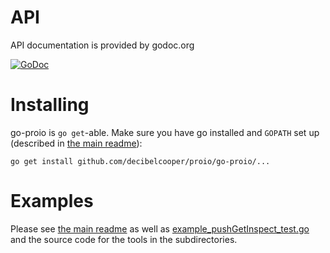 # API
API documentation is provided by godoc.org

[![GoDoc](https://godoc.org/github.com/decibelcooper/proio/go-proio?status.svg)](https://godoc.org/github.com/decibelcooper/proio/go-proio)

# Installing
go-proio is `go get`-able.  Make sure you have go installed and `GOPATH` set up (described in [the main readme](../README.md)):
```shell
go get install github.com/decibelcooper/proio/go-proio/...
```

# Examples
Please see [the main readme](../README.md) as well as
[example_pushGetInspect_test.go](example_pushGetInspect_test.go) and the source
code for the tools in the subdirectories.
